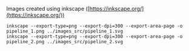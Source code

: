 Images created using inkscape ([https://inkscape.org/](https://inkscape.org/))

```
inkscape --export-type=png --export-dpi=300 --export-area-page -o pipeline_1.png ../images_src/pipeline_1.svg
inkscape --export-type=png --export-dpi=300 --export-area-page -o pipeline_2.png ../images_src/pipeline_2.svg
```
